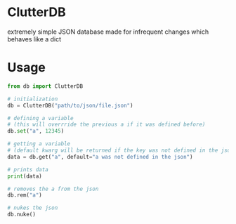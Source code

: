 # ClutterDB
extremely simple JSON database made for infrequent changes which behaves like a dict
# Usage
```python
from db import ClutterDB

# initialization
db = ClutterDB("path/to/json/file.json")

# defining a variable 
# (this will overrride the previous a if it was defined before)
db.set("a", 12345)

# getting a variable 
# (default kwarg will be returned if the key was not defined in the json)
data = db.get("a", default="a was not defined in the json")

# prints data
print(data)

# removes the a from the json
db.rem("a")

# nukes the json
db.nuke()
```
